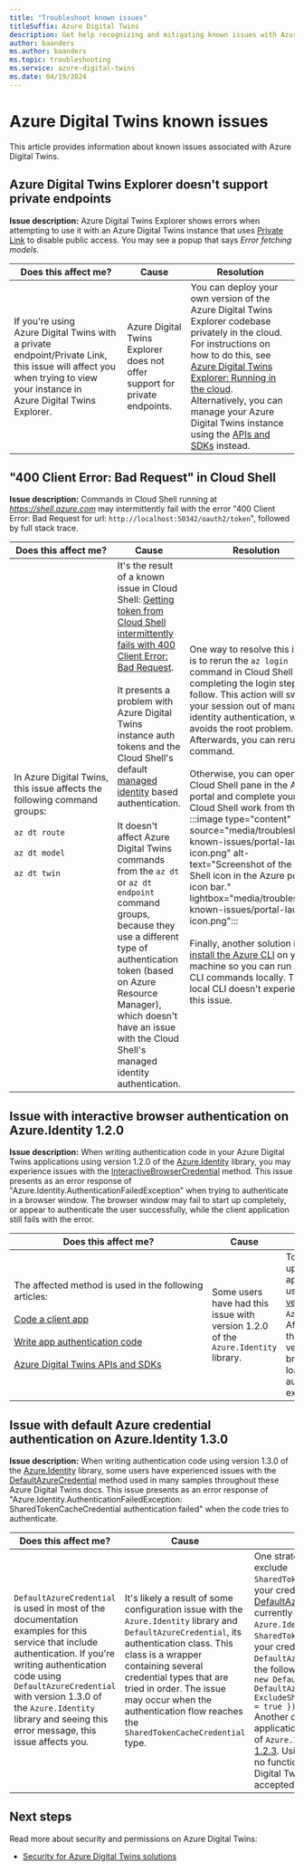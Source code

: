 ```yaml
---
title: "Troubleshoot known issues"
titleSuffix: Azure Digital Twins
description: Get help recognizing and mitigating known issues with Azure Digital Twins.
author: baanders
ms.author: baanders
ms.topic: troubleshooting
ms.service: azure-digital-twins
ms.date: 04/19/2024
---
```


# Azure Digital Twins known issues

This article provides information about known issues associated with Azure Digital Twins.

## Azure Digital Twins Explorer doesn't support private endpoints

**Issue description:** Azure Digital Twins Explorer shows errors when attempting to use it with an Azure Digital Twins instance that uses [Private Link](concepts-security.md#private-network-access-with-azure-private-link) to disable public access. You may see a popup that says *Error fetching models.*

| Does this affect me? | Cause | Resolution |
| --- | --- | --- |
| If you're using Azure&nbsp;Digital&nbsp;Twins with a private endpoint/Private Link, this issue will affect you when trying to view your instance in Azure&nbsp;Digital&nbsp;Twins Explorer. | Azure Digital Twins Explorer does not offer support for private endpoints. | You can deploy your own version of the Azure Digital Twins Explorer codebase privately in the cloud. For instructions on how to do this, see [Azure Digital Twins Explorer: Running in the cloud](https://github.com/Azure-Samples/digital-twins-explorer#running-in-the-cloud). Alternatively, you can manage your Azure Digital Twins instance using the [APIs and SDKs](./concepts-apis-sdks.md) instead. |

## "400 Client Error: Bad Request" in Cloud Shell

**Issue description:** Commands in Cloud Shell running at *https://shell.azure.com* may intermittently fail with the error "400 Client Error: Bad Request for url: `http://localhost:50342/oauth2/token`", followed by full stack trace.

| Does this affect me? | Cause | Resolution |
| --- | --- | --- |
| In&nbsp;Azure&nbsp;Digital&nbsp;Twins, this issue affects the following command groups:<br><br>`az dt route`<br><br>`az dt model`<br><br>`az dt twin` | It's the result of a known issue in Cloud Shell: [Getting token from Cloud Shell intermittently fails with 400 Client Error: Bad Request](https://github.com/Azure/azure-cli/issues/11749).<br><br>It presents a problem with Azure Digital Twins instance auth tokens and the Cloud Shell's default [managed identity](../active-directory/managed-identities-azure-resources/overview.md) based authentication. <br><br>It doesn't affect Azure Digital Twins commands from the `az dt` or `az dt endpoint` command groups, because they use a different type of authentication token (based on Azure Resource Manager), which doesn't have an issue with the Cloud Shell's managed identity authentication. | One way to resolve this issue is to rerun the `az login` command in Cloud Shell and completing the login steps that follow. This action will switch your session out of managed identity authentication, which avoids the root problem. Afterwards, you can rerun the command.<br><br>Otherwise, you can open the Cloud Shell pane in the Azure portal and complete your Cloud Shell work from there.<br>:::image type="content" source="media/troubleshoot-known-issues/portal-launch-icon.png" alt-text="Screenshot of the Cloud Shell icon in the Azure portal icon bar." lightbox="media/troubleshoot-known-issues/portal-launch-icon.png":::<br><br>Finally, another solution is to [install the Azure CLI](/cli/azure/install-azure-cli) on your machine so you can run Azure CLI commands locally. The local CLI doesn't experience this issue. |

## Issue with interactive browser authentication on Azure.Identity 1.2.0

**Issue description:** When writing authentication code in your Azure Digital Twins applications using version 1.2.0 of the [Azure.Identity](/dotnet/api/azure.identity?view=azure-dotnet&preserve-view=true) library, you may experience issues with the [InteractiveBrowserCredential](/dotnet/api/azure.identity.interactivebrowsercredential?view=azure-dotnet&preserve-view=true) method. This issue presents as an error response of "Azure.Identity.AuthenticationFailedException" when trying to authenticate in a browser window. The browser window may fail to start up completely, or appear to authenticate the user successfully, while the client application still fails with the error.

| Does this affect me? | Cause | Resolution |
| --- | --- | --- |
| The&nbsp;affected&nbsp;method&nbsp;is&nbsp;used&nbsp;in&nbsp;the&nbsp;following articles:<br><br>[Code a client app](tutorial-code.md)<br><br>[Write app authentication code](how-to-authenticate-client.md)<br><br>[Azure Digital Twins APIs and SDKs](concepts-apis-sdks.md) | Some users have had this issue with version 1.2.0 of the `Azure.Identity` library. | To resolve, update your applications to use a [later version](https://www.nuget.org/packages/Azure.Identity) of `Azure.Identity`. After updating the library version, the browser should load and authenticate as expected. |

## Issue with default Azure credential authentication on Azure.Identity 1.3.0

**Issue description:** When writing authentication code using version 1.3.0 of the [Azure.Identity](/dotnet/api/azure.identity?view=azure-dotnet&preserve-view=true) library, some users have experienced issues with the [DefaultAzureCredential](/dotnet/api/azure.identity.defaultazurecredential?view=azure-dotnet&preserve-view=true) method used in many samples throughout these Azure Digital Twins docs. This issue presents as an error response of "Azure.Identity.AuthenticationFailedException: SharedTokenCacheCredential authentication failed" when the code tries to authenticate.

| Does this affect me? | Cause | Resolution |
| --- | --- | --- |
| `DefaultAzureCredential` is used in most of the documentation examples for this service that include authentication. If you're writing authentication code using `DefaultAzureCredential` with version 1.3.0 of the `Azure.Identity` library and seeing this error message, this issue affects you. | It's likely a result of some configuration issue with the `Azure.Identity` library and `DefaultAzureCredential`, its authentication class. This class is a wrapper containing several credential types that are tried in order. The issue may occur when the authentication flow reaches the `SharedTokenCacheCredential` type. | One strategy to resolve this is to exclude `SharedTokenCacheCredential` from your credential, as described in this [DefaultAzureCredential issue](https://github.com/Azure/azure-sdk/issues/1970) that is currently open against `Azure.Identity`. You can exclude `SharedTokenCacheCredential` from your credential by instantiating the `DefaultAzureCredential` class using the following optional parameter: `new DefaultAzureCredential(new DefaultAzureCredentialOptions { ExcludeSharedTokenCacheCredential = true });`<br>Another option is to change your application to use an earlier version of `Azure.Identity`, such as [version 1.2.3](https://www.nuget.org/packages/Azure.Identity/1.2.3). Using an earlier version has no functional impact to Azure Digital Twins, which makes it an accepted solution. |

## Next steps

Read more about security and permissions on Azure Digital Twins:
* [Security for Azure Digital Twins solutions](concepts-security.md)
